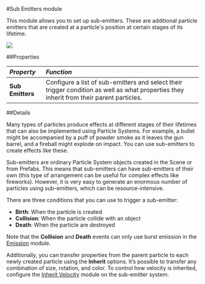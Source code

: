 #Sub Emitters module

This module allows you to set up sub-emitters. These are additional particle emitters that are created at a particle's position at certain stages of its lifetime.

![](../uploads/Main/PartSysSubEmitInsp.png)

##Properties

|**_Property_** |**_Function_** |
|:---|:---|
|__Sub Emitters__|Configure a list of sub-emitters and select their trigger condition as well as what properties they inherit from their parent particles. |


##Details

Many types of particles produce effects at different stages of their lifetimes that can also be implemented using Particle Systems. For example, a bullet might be accompanied by a puff of powder smoke as it leaves the gun barrel, and a fireball might explode on impact. You can use sub-emitters to create effects like these. 

Sub-emitters are ordinary Particle System objects created in the Scene or from Prefabs. This means that sub-emitters can have sub-emitters of their own (this type of arrangement can be useful for complex effects like fireworks). However, it is very easy to generate an enormous number of particles using sub-emitters, which can be resource-intensive.

There are three conditions that you can use to trigger a sub-emitter:

* __Birth__: When the particle is created
* __Collision__: When the particle collide with an object
* __Death__:  When the particle are destroyed

Note that the __Collision__ and __Death__ events can only use burst emission in the [Emission](PartSysEmissionModule) module.

Additionally, you can transfer properties from the parent particle to each newly created particle using the __Inherit__ options. It’s possible to transfer any combination of size, rotation, and color. To control how velocity is inherited, configure the [Inherit Velocity](PartSysInheritVelocity) module on the sub-emitter system.